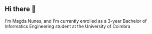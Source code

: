 ## Hi there 👋
I'm Magda Nunes, and I'm currently enrolled as a 3-year Bachelor of Informatics Engineering student at the University of Coimbra
